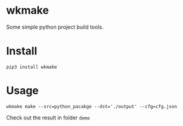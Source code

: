# wkmake
Some simple python project build tools.

# Install
`pip3 install wkmake`

# Usage
```shell script
wkmake make --src=python_pacakge --dst='./output' --cfg=cfg.json 
```
Check out the result in folder `demo`